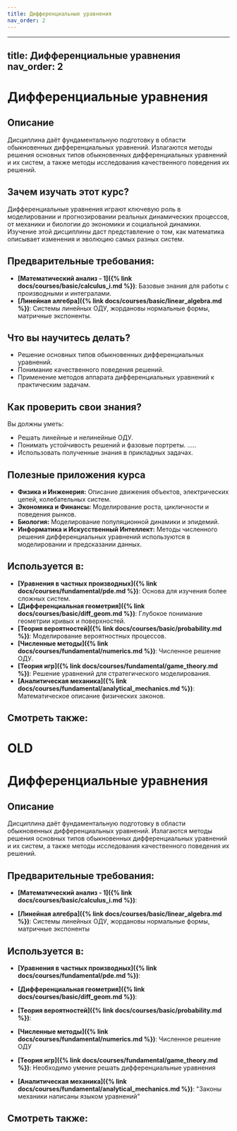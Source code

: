 ```yaml
---
title: Дифференциальные уравнения
nav_order: 2
---
```



---
title: Дифференциальные уравнения
nav_order: 2
---

# Дифференциальные уравнения

## Описание 
Дисциплина даёт фундаментальную подготовку в области обыкновенных
дифференциальных уравнений. Излагаются методы решения основных типов
обыкновенных дифференциальных уравнений и их систем, а также методы исследования
качественного поведения их решений.

## Зачем изучать этот курс?
Дифференциальные уравнения играют ключевую роль в моделировании и прогнозировании реальных динамических процессов, от механики и биологии до экономики и социальной динамики. Изучение этой дисциплины даст представление о том, как математика описывает изменения и эволюцию самых разных систем.

## Предварительные требования:

- **[Математический анализ - 1]({% link docs/courses/basic/calculus_i.md %})**: Базовые знания для работы с производными и интегралами.
- **[Линейная алгебра]({% link docs/courses/basic/linear_algebra.md %})**: Системы линейных ОДУ, жордановы нормальные формы, матричные экспоненты.

## Что вы научитесь делать?

- Решение основных типов обыкновенных дифференциальных уравнений.
- Понимание качественного поведения решений.
- Применение методов аппарата дифференциальных уравнений к практическим задачам.

## Как проверить свои знания?
Вы должны уметь:

- Решать линейные и нелинейные ОДУ.
- Понимать устойчивость решений и фазовые портреты.
  .....
- Использовать полученные знания в прикладных задачах.

## Полезные приложения курса
- **Физика и Инженерия:** Описание движения объектов, электрических цепей, колебательных систем.
- **Экономика и Финансы:** Моделирование роста, цикличности и поведения рынков.
- **Биология:** Моделирование популяционной динамики и эпидемий.
- **Информатика и Искусственный Интеллект:** Методы численного решения дифференциальных уравнений используются в моделировании и предсказании данных.

## Используется в:

- **[Уравнения в частных производных]({% link docs/courses/fundamental/pde.md %})**: Основа для изучения более сложных систем.
- **[Дифференциальная геометрия]({% link docs/courses/basic/diff_geom.md %})**: Глубокое понимание геометрии кривых и поверхностей.
- **[Теория вероятностей]({% link docs/courses/basic/probability.md %})**: Моделирование вероятностных процессов.
- **[Численные методы]({% link docs/courses/fundamental/numerics.md %})**: Численное решение ОДУ.
- **[Теория игр]({% link docs/courses/fundamental/game_theory.md %})**: Решение уравнений для стратегического моделирования.
- **[Аналитическая механика]({% link docs/courses/fundamental/analytical_mechanics.md %})**: Математическое описание физических законов.



## Смотреть также:



# OLD

# Дифференциальные уравнения


## Описание 
Дисциплина даёт фундаментальную подготовку в области обыкновенных
дифференциальных уравнений. Излагаются методы решения основных типов
обыкновенных дифференциальных уравнений и их систем, а также методы исследования
качественного поведения их решений.


## Предварительные требования:

- **[Математический анализ - 1]({% link docs/courses/basic/calculus_i.md %})**: 

- **[Линейная алгебра]({% link docs/courses/basic/linear_algebra.md %})**: Системы линейных ОДУ, жордановы нормальные формы, матричные экспоненты



## Используется в:

- **[Уравнения в частных производных]({% link docs/courses/fundamental/pde.md %})**: 

- **[Дифференциальная геометрия]({% link docs/courses/basic/diff_geom.md %})**: 

- **[Теория вероятностей]({% link docs/courses/basic/probability.md %})**: 

- **[Численные методы]({% link docs/courses/fundamental/numerics.md %})**: Численное решение ОДУ   


- **[Теория игр]({% link docs/courses/fundamental/game_theory.md %})**: Необходимо умение решать дифференциальные уравнения


- **[Аналитическая механика]({% link docs/courses/fundamental/analytical_mechanics.md %})**: "Законы механики написаны языком уравнений"



## Смотреть также:
